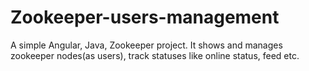 # Zookeeper-users-management
A simple Angular, Java, Zookeeper project. It shows and manages zookeeper nodes(as users), track statuses like online status, feed etc.

